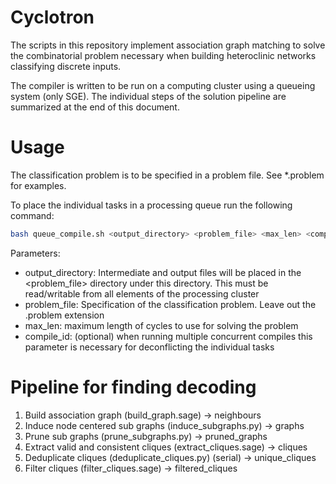 Cyclotron
=========

The scripts in this repository implement association graph matching to solve the combinatorial problem necessary when building heteroclinic networks classifying discrete inputs.

The compiler is written to be run on a computing cluster using a queueing system (only SGE). The individual steps of the solution pipeline are summarized at the end of this document.

Usage
=====

The classification problem is to be specified in a problem file. See *.problem for examples.

To place the individual tasks in a processing queue run the following command:
```bash
bash queue_compile.sh <output_directory> <problem_file> <max_len> <compile_id>
```

Parameters:
 * output_directory: Intermediate and output files will be placed in the <problem_file> directory under this directory. This must be read/writable from all elements of the processing cluster
 * problem_file: Specification of the classification problem. Leave out the .problem extension
 * max_len: maximum length of cycles to use for solving the problem
 * compile_id: (optional) when running multiple concurrent compiles this parameter is necessary for deconflicting the individual tasks


Pipeline for finding decoding
=============================

1. Build association graph (build_graph.sage)                  -> neighbours
2. Induce node centered sub graphs (induce_subgraphs.py)       -> graphs
3. Prune sub graphs (prune_subgraphs.py)                       -> pruned_graphs
4. Extract valid and consistent cliques (extract_cliques.sage) -> cliques
5. Deduplicate cliques (deduplicate_cliques.py) (serial)       -> unique_cliques
6. Filter cliques (filter_cliques.sage)                        -> filtered_cliques
